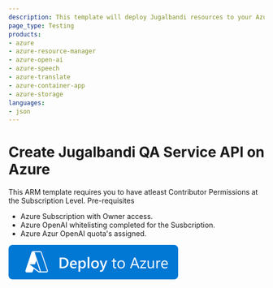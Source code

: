 ```yaml
---
description: This template will deploy Jugalbandi resources to your Azure Subscription.
page_type: Testing
products:
- azure
- azure-resource-manager
- azure-open-ai
- azure-speech
- azure-translate
- azure-container-app
- azure-storage
languages:
- json
---
```

# Create Jugalbandi QA Service API on Azure

This ARM template requires you to have atleast Contributor Permissions at the Subscription Level.
Pre-requisites
- Azure Subscription with Owner access.
- Azure OpenAI whitelisting completed for the Susbcription.
- Azure Azur OpenAI quota's assigned.

[![Deploy To Azure](https://raw.githubusercontent.com/Azure/azure-quickstart-templates/master/1-CONTRIBUTION-GUIDE/images/deploytoazure.svg?sanitize=true)](https://portal.azure.com/#create/Microsoft.Template/uri/https%3A%2F%2Fraw.githubusercontent.com%2Fameetkonnur%2Ftemplates%2Fmain%2Fazuredeploy.json)
